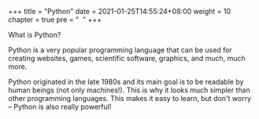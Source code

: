 +++
title = "Python"
date = 2021-01-25T14:55:24+08:00
weight = 10
chapter = true
pre = "<i class='fab fa-python'></i>&nbsp; "
+++

What is Python?

Python is a very popular programming
 language that can be used for creating websites, games, scientific software,
 graphics, and much, much more.

Python originated in the late 1980s and its main goal is to be readable by
 human beings (not only machines!). This is why it looks much simpler than
 other programming languages. This makes it easy to learn, but don't worry
 – Python is also really powerful!
